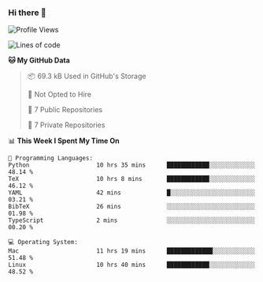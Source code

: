 ### Hi there 👋

<!--
**huayuan4396/huayuan4396** is a ✨ _special_ ✨ repository because its `README.md` (this file) appears on your GitHub profile.

Here are some ideas to get you started:

- 🔭 I’m currently working on ...
- 🌱 I’m currently learning ...
- 👯 I’m looking to collaborate on ...
- 🤔 I’m looking for help with ...
- 💬 Ask me about ...
- 📫 How to reach me: ...
- 😄 Pronouns: ...
- ⚡ Fun fact: ...
-->

<!--START_SECTION:waka-->
![Profile Views](http://img.shields.io/badge/Profile%20Views-0-blue)

![Lines of code](https://img.shields.io/badge/From%20Hello%20World%20I%27ve%20Written-5.6%20thousand%20lines%20of%20code-blue)

**🐱 My GitHub Data** 

> 📦 69.3 kB Used in GitHub's Storage 
 > 
> 🚫 Not Opted to Hire
 > 
> 📜 7 Public Repositories 
 > 
> 🔑 7 Private Repositories 
 > 
📊 **This Week I Spent My Time On** 

```text
💬 Programming Languages: 
Python                   10 hrs 35 mins      ████████████░░░░░░░░░░░░░   48.14 % 
TeX                      10 hrs 8 mins       ████████████░░░░░░░░░░░░░   46.12 % 
YAML                     42 mins             █░░░░░░░░░░░░░░░░░░░░░░░░   03.21 % 
BibTeX                   26 mins             ░░░░░░░░░░░░░░░░░░░░░░░░░   01.98 % 
TypeScript               2 mins              ░░░░░░░░░░░░░░░░░░░░░░░░░   00.20 % 

💻 Operating System: 
Mac                      11 hrs 19 mins      █████████████░░░░░░░░░░░░   51.48 % 
Linux                    10 hrs 40 mins      ████████████░░░░░░░░░░░░░   48.52 % 
```


<!--END_SECTION:waka-->
